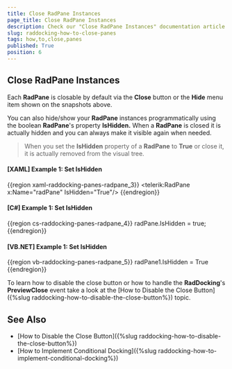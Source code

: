 ```yaml
---
title: Close RadPane Instances
page_title: Close RadPane Instances
description: Check our "Close RadPane Instances" documentation article for the RadDocking WPF control.
slug: raddocking-how-to-close-panes
tags: how,to,close,panes
published: True
position: 6
---
```


## Close RadPane Instances

Each __RadPane__ is closable by default via the **Close** button or the **Hide** menu item shown on the snapshots above.
        
You can also hide/show your __RadPane__ instances programmatically using the boolean __RadPane__'s property __IsHidden.__ When a __RadPane__ is closed it is actually hidden and you can always make it visible again when needed.

>When you set the **IsHidden** property of a **RadPane** to **True** or close it, it is actually removed from the visual tree.
        
#### __[XAML] Example 1: Set IsHidden__

{{region xaml-raddocking-panes-radpane_3}}
	<telerik:RadPane x:Name="radPane" IsHidden="True"/>
{{endregion}}

#### __[C#] Example 1: Set IsHidden__

{{region cs-raddocking-panes-radpane_4}}
	radPane.IsHidden = true;
{{endregion}}

#### __[VB.NET] Example 1: Set IsHidden__

{{region vb-raddocking-panes-radpane_5}}
	radPane1.IsHidden = True
{{endregion}}

To learn how to disable the close button or how to handle the __RadDocking__'s __PreviewClose__ event take a look at the [How to Disable the Close Button]({%slug raddocking-how-to-disable-the-close-button%}) topic.

## See Also

 * [How to Disable the Close Button]({%slug raddocking-how-to-disable-the-close-button%})
 * [How to Implement Conditional Docking]({%slug raddocking-how-to-implement-conditional-docking%})